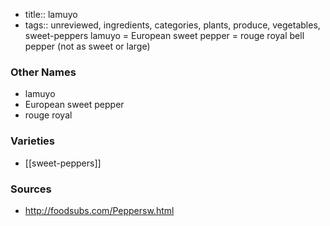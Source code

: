 - title:: lamuyo
- tags:: unreviewed, ingredients, categories, plants, produce, vegetables, sweet-peppers
lamuyo = European sweet pepper = rouge royal bell pepper (not as sweet or large)

### Other Names

* lamuyo
* European sweet pepper
* rouge royal

### Varieties

* [[sweet-peppers]]

### Sources
* http://foodsubs.com/Peppersw.html
